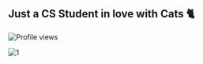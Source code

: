 ## Just a CS Student in love with Cats 🐈

![Profile views](https://gpvc.arturio.dev/Dgloor)

![1](https://media.giphy.com/media/3o6Zt481isNVuQI1l6/giphy.gif)
